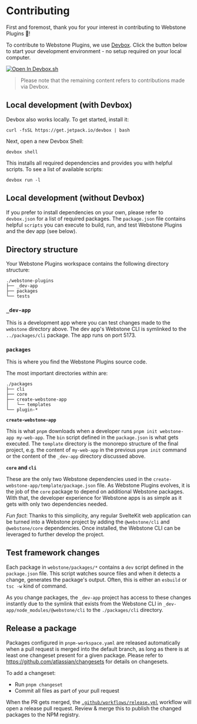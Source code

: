 # Contributing

First and foremost, thank you for your interest in contributing to Webstone Plugins 🎉!

To contribute to Webstone Plugins, we use [Devbox](https://github.com/jetpack-io/devbox). Click the button below to start your development environment - no setup required on your local computer.

[![Open In Devbox.sh](https://jetpack.io/img/devbox/open-in-devbox.svg)](https://devbox.sh/github.com/WebstoneHQ/webstone-plugins)

> Please note that the remaining content refers to contributions made via Devbox.

## Local development (with Devbox)

Devbox also works locally. To get started, install it:

```shell
curl -fsSL https://get.jetpack.io/devbox | bash
```

Next, open a new Devbox Shell:

```shell
devbox shell
```

This installs all required dependencies and provides you with helpful scripts. To see a list of available scripts:

```shell
devbox run -l
```

## Local development (without Devbox)

If you prefer to install dependencies on your own, please refer to `devbox.json` for a list of required packages. The `package.json` file contains helpful `scripts` you can execute to build, run, and test Webstone Plugins and the dev app (see below).

## Directory structure

Your Webstone Plugins workspace contains the following directory structure:

```
./webstone-plugins
├── _dev-app
├── packages
└── tests
```

### `_dev-app`

This is a development app where you can test changes made to the `webstone` directory above. The dev app's Webstone CLI is symlinked to the `../packages/cli` package. The app runs on port 5173.

### `packages`

This is where you find the Webstone Plugins source code.

The most important directories within are:

<!-- `tree -L 2 -I 'tests|dist|docs|node_modules|scripts|src' -d ./packages` -->

```
./packages
├── cli
├── core
├── create-webstone-app
│   └── templates
└── plugin-*
```

**`create-webstone-app`**

This is what `pnpm` downloads when a developer runs `pnpm init webstone-app my-web-app`. The `bin` script defined in the `package.json` is what gets executed. The `template` directory is the monorepo structure of the final project, e.g. the content of `my-web-app` in the previous `pnpm init` command or the content of the `_dev-app` directory discussed above.

**`core` and `cli`**

These are the only two Webstone dependencies used in the `create-webstone-app/template/package.json` file. As Webstone Plugins evolves, it is the job of the `core` package to depend on additional Webstone packages. With that, the developer experience for Webstone apps is as simple as it gets with only two dependencies needed.

_Fun fact_: Thanks to this simplicity, any regular SvelteKit web application can be turned into a Webstone project by adding the `@webstone/cli` and `@webstone/core` dependencies. Once installed, the Webstone CLI can be leveraged to further develop the project.

## Test framework changes

Each package in `webstone/packages/*` contains a `dev` script defined in the `package.json` file. This script watches source files and when it detects a change, generates the package's output. Often, this is either an `esbuild` or `tsc -w` kind of command.

As you change packages, the `_dev-app` project has access to these changes instantly due to the symlink that exists from the Webstone CLI in `_dev-app/node_modules/@webstone/cli` to the `./packages/cli` directory.

## Release a package

Packages configured in `pnpm-workspace.yaml` are released automatically when a pull request is merged into the default branch, as long as there is at least one changeset present for a given package. Please refer to https://github.com/atlassian/changesets for details on changesets.

To add a changeset:

- Run `pnpm changeset`
- Commit all files as part of your pull request

When the PR gets merged, the [`.github/workflows/release.yml`](.github/workflows/release.yml) workflow will open a release pull request. Review & merge this to publish the changed packages to the NPM registry.
